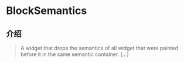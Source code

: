 # BlockSemantics

## 介绍

> A widget that drops the semantics of all widget that were painted before it in the same semantic container. [...]
